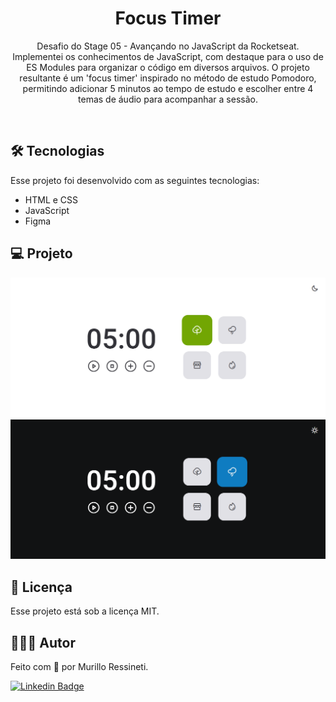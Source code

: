 <h1 align="center">Focus Timer</h1>

<p align="center">
Desafio do Stage 05 - Avançando no JavaScript da Rocketseat.<br/>
Implementei os conhecimentos de JavaScript, com destaque para o uso de ES Modules para organizar o código em diversos arquivos. O projeto resultante é um 'focus timer' inspirado no método de estudo Pomodoro, permitindo adicionar 5 minutos ao tempo de estudo e escolher entre 4 temas de áudio para acompanhar a sessão.
</p>

<br>

## 🛠 Tecnologias

Esse projeto foi desenvolvido com as seguintes tecnologias:

- HTML e CSS
- JavaScript
- Figma

## 💻 Projeto

<img src="assets/screenshot(1).png"/>
<img src="assets/screenshot(2).png"/>

## 📝 Licença

Esse projeto está sob a licença MIT.

## 🙋🏻‍♂️ Autor

Feito com 💙 por Murillo Ressineti.

[![Linkedin Badge](https://img.shields.io/badge/-Murillo-blue?style=flat-square&logo=Linkedin&logoColor=white&link=https://www.linkedin.com/in/murilloressineti/)](https://www.linkedin.com/in/murilloressineti/)